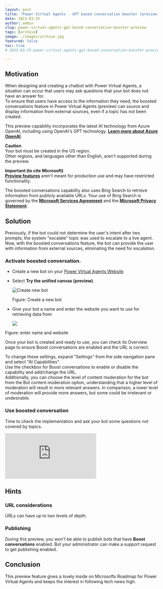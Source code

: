 ```yaml
---
layout: post
title: "Power Virtual Agents - GPT based conversation booster (preview)"
date: 2023-03-25
author: admin
slug: power-virtual-agents-gpt-based-conversation-booster-preview
tags: [archive]
image: ./images/archive.jpg
featured: false
toc: true
# 2023-03-25-power-virtual-agents-gpt-based-conversation-booster-preview

---
```


## Motivation

When designing and creating a chatbot with Power Virtual Agents, a situation can occur that users may ask questions that your bot does not have an answer for.  
To ensure that users have access to the information they need, the boosted conversations feature in Power Virtual Agents (preview) can source and display information from external sources, even if a topic has not been created.

This preview capability incorporates the latest AI technology from Azure OpenAI, including using OpenAI's GPT technology. [**Learn more about Azure OpenAI**](https://learn.microsoft.com/en-us/legal/cognitive-services/openai/transparency-note).

 **Caution**  
 Your bot must be created in the US region.  
 Other regions, and languages other than English, aren't supported during the preview.

 **Important (to cite Microsoft)**  
 [**Preview features**](https://go.microsoft.com/fwlink/?linkid=2189520) aren't meant for production use and may have restricted functionality.
 
 The boosted conversations capability also uses Bing Search to retrieve information from publicly available URLs. Your use of Bing Search is governed by the [**Microsoft Services Agreement**](https://go.microsoft.com/fwlink/?linkid=2178408) and the [**Microsoft Privacy Statement**](https://go.microsoft.com/fwlink/?LinkId=521839).

## Solution

Previously, if the bot could not determine the user's intent after two prompts, the system "escalate" topic was used to escalate to a live agent. Now, with the boosted conversations feature, the bot can provide the user with information from external sources, eliminating the need for escalation.

### Activate boosted conversation.

* Create a new bot on your [Power Virtual Agents Website](https://web.powerva.microsoft.com)
    
* Select **Try the unified canvas (preview)**.
    
    ![Create new bot]({{site.baseurl}}/images/clfny97200d0iswnv7pq0fmzm.md/8be9b856-c521-4899-93ed-8fad97a6fb6c.png)
    
    Figure: Create a new bot
    
* Give your bot a name and enter the website you want to use for retrieving data from
    
    ![]({{site.baseurl}}/images/clfny97200d0iswnv7pq0fmzm.md/5fb7318e-13b7-4188-b184-cbcef58bdcd6.png)
    

Figure: enter name and website

Once your bot is created and ready to use, you can check its Overview page to ensure Boost conversations are enabled and the URL is correct.  
  
To change these settings, expand "Settings" from the side navigation pane and select "AI Capabilities".  
Use the checkbox for Boost conversations to enable or disable the capability and add/change the URL.  
Additionally, you can choose the level of content moderation for the bot from the Bot content moderation option, understanding that a higher level of moderation will result in more relevant answers. In comparison, a lower level of moderation will provide more answers, but some could be irrelevant or undesirable.

### Use boosted conversation

Time to check the implementation and ask your bot some questions not covered by topics.

<p><iframe src="https://www.youtube.com/embed/_QLckAWJC0I" loading="lazy" frameborder="0" allowfullscreen></iframe></p>


## Hints

### **URL considerations**

URLs can have up to two levels of depth.

### **Publishing**

During this preview, you won't be able to publish bots that have **Boost conversations** enabled. But your administrator can make a support request to get publishing enabled.

## Conclusion

This preview feature gives a lovely inside on Microsofts Roadmap for Power Virtual Agents and keeps the interest in following tech news high.
